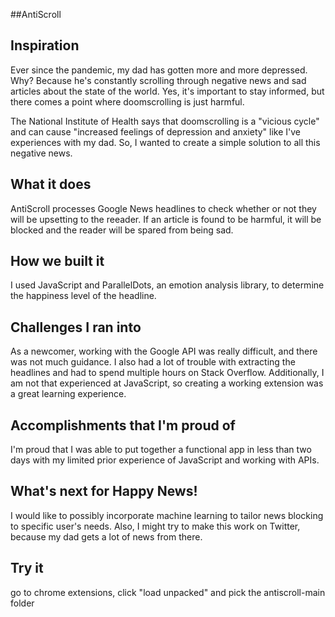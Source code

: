 ##AntiScroll

## Inspiration
Ever since the pandemic, my dad has gotten more and more depressed. Why? Because he's constantly scrolling through negative news and sad articles about the state of the world. Yes, it's important to stay informed, but there comes a point where doomscrolling is just harmful. 

The National Institute of Health says that doomscrolling is a "vicious cycle" and can cause "increased feelings of depression and anxiety" like I've experiences with my dad. So, I wanted to create a simple solution to all this negative news.

## What it does
AntiScroll  processes Google News headlines to check whether or not they will be upsetting to the reeader. If an article is found to be harmful, it will be blocked and the reader will be spared from being sad.

## How we built it
I used JavaScript and ParallelDots, an emotion analysis library, to determine the happiness level of the headline.

## Challenges I ran into
As a newcomer, working with the Google API was really difficult, and there was not much guidance. I also had a lot of trouble with extracting the headlines and had to spend multiple hours on Stack Overflow. Additionally, I am not that experienced at JavaScript, so creating a working extension was a great learning experience.

## Accomplishments that I'm proud of
I'm proud that I was able to put together a functional app in less than two days with my limited prior experience of JavaScript and working with APIs.

## What's next for Happy News!
I would like to possibly incorporate machine learning to tailor news blocking to specific user's needs. Also, I might try to make this work on Twitter, because my dad gets a lot of news from there. 

## Try it
go to chrome extensions, click "load unpacked" and pick the antiscroll-main folder

